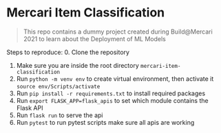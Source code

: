 # Mercari Item Classification

> This repo contains a dummy project created during Build@Mercari 2021
> to learn about the Deployment of ML Models

Steps to reproduce:
0. Clone the repository
1. Make sure you are inside the root directory `mercari-item-classification`
2. Run `python -m venv env` to create virtual environment, then activate it `source env/Scripts/activate`
3. Run `pip install -r requirements.txt` to install required packages
4. Run `export FLASK_APP=flask_apis` to set which module contains the Flask API
5. Run `flask run` to serve the api
6. Run `pytest` to run pytest scripts make sure all apis are working